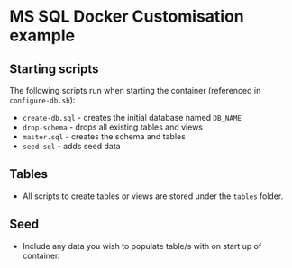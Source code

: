 # MS SQL Docker Customisation example

## Starting scripts

The following scripts run when starting the container (referenced in `configure-db.sh`):

- `create-db.sql` - creates the initial database named `DB_NAME`
- `drop-schema` - drops all existing tables and views
- `master.sql` - creates the schema and tables
- `seed.sql` - adds seed data

## Tables

- All scripts to create tables or views are stored under the `tables` folder.

## Seed

- Include any data you wish to populate table/s with on start up of container.
